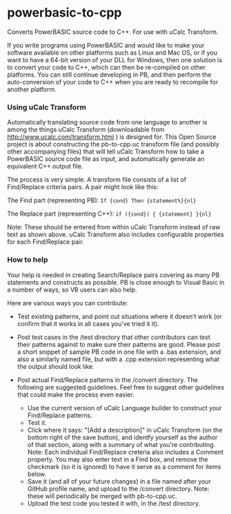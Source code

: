 powerbasic-to-cpp
=================

Converts PowerBASIC source code to C++.  For use with uCalc Transform.

If you write programs using PowerBASIC and would like to make your software available on other platforms such as Linux and Mac OS, or if you want to have a 64-bit version of your DLL for Windows, then one solution is to convert your code to C++, which can then be re-compiled on other platforms.  You can still continue developing in PB, and then perform the auto-conversion of your code to C++ when you are ready to recompile for another platform.

### Using uCalc Transform

Automatically translating source code from one language to another is among the things uCalc Transform (downloadable from http://www.ucalc.com/transform.html ) is designed for.  This Open Source project is about constructing the pb-to-cpp.uc transform file (and possibly other accompanying files) that will tell uCalc Transform how to take a PowerBASIC source code file as input, and automatically generate an equivalent C++ output file.

The process is very simple.  A transform file consists of a list of Find/Replace criteria pairs.  A pair might look like this:

The Find part (representing PB):
`If {cond} Then {statement%}{nl}`

The Replace part (representing C++):
`if ({cond}) { {statement} }{nl}`

Note: These should be entered from within uCalc Transform instead of raw text as shown above.  uCalc Transform also includes configurable properties for each Find/Replace pair. 

### How to help

Your help is needed in creating Search/Replace pairs covering as many PB statements and constructs as possible.  PB is close enough to Visual Basic in a number of ways, so VB users can also help.

Here are various ways you can contribute:

- Test existing patterns, and point out situations where it doesn't work (or confirm that it works in all cases you've tried it it).

- Post test cases in the /test directory that other contributors can test their patterns against to make sure their patterns are good.  Please post a short snippet of sample PB code in one file with a .bas extension, and also a similarly named file, but with a .cpp extension representing what the output should look like.

- Post actual Find/Replace patterns in the /convert directory.  The following are suggested guidelines.  Feel free to suggest other guidelines that could make the process even easier.
   - Use the current version of uCalc Language builder to construct your Find/Replace patterns.
   - Test it.
   - Click where it says: "[Add a description]" in uCalc Transform (on the bottom right of the save button), and identfy yourself as the author of that section, along with a summary of what you're contributing.  Note: Each individual Find/Replace creteria also includes a Comment property.  You may also enter text in a Find box, and remove the checkmark (so it is ignored) to have it serve as a comment for items below.
   - Save it (and all of your future changes) in a file named after your GitHub profile name, and upload to the /convert directory.  Note: these will periodically be merged with pb-to-cpp.uc.
   - Upload the test code you tested it with, in the /test directory.

   
